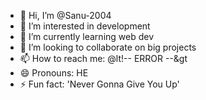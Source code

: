 - 👋 Hi, I’m @Sanu-2004
- 👀 I’m interested in development
- 🌱 I’m currently learning web dev
- 💞️ I’m looking to collaborate on big projects
- 📫 How to reach me: @lt!-- ERROR --&gt
- 😄 Pronouns: HE
- ⚡ Fun fact: 'Never Gonna Give You Up'

<!---
Sanu-2004/Sanu-2004 is a ✨ special ✨ repository because its `README.md` (this file) appears on your GitHub profile.
You can click the Preview link to take a look at your changes.
--->
